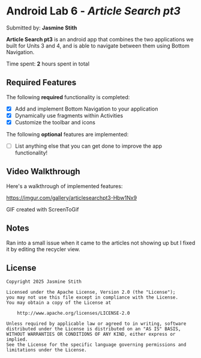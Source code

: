 # Android Lab 6 - *Article Search pt3*

Submitted by: **Jasmine Stith**

**Article Search pt3** is an android app that combines the two applications we built for Units 3 and 4, and is able to navigate between them using Bottom Navigation.

Time spent: **2** hours spent in total

## Required Features

The following **required** functionality is completed:

* [x] Add and implement Bottom Navigation to your application
* [x] Dynamically use fragments within Activities
* [x] Customize the toolbar and icons

The following **optional** features are implemented:

* [ ] List anything else that you can get done to improve the app functionality!

## Video Walkthrough

Here's a walkthrough of implemented features:

https://imgur.com/gallery/articlesearchpt3-Hbw1Nx9

<!-- Replace this with whatever GIF tool you used! -->
GIF created with ScreenToGif  
<!-- Recommended tools:
[Kap](https://getkap.co/) for macOS
[ScreenToGif](https://www.screentogif.com/) for Windows
[peek](https://github.com/phw/peek) for Linux. -->

## Notes

Ran into a small issue when it came to the articles not showing up but I fixed it by editing the recycler view.

## License

    Copyright 2025 Jasmine Stith

    Licensed under the Apache License, Version 2.0 (the "License");
    you may not use this file except in compliance with the License.
    You may obtain a copy of the License at

        http://www.apache.org/licenses/LICENSE-2.0

    Unless required by applicable law or agreed to in writing, software
    distributed under the License is distributed on an "AS IS" BASIS,
    WITHOUT WARRANTIES OR CONDITIONS OF ANY KIND, either express or implied.
    See the License for the specific language governing permissions and
    limitations under the License.
